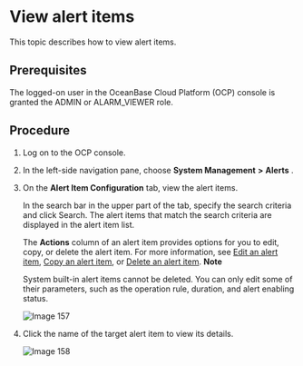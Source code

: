 View alert items 
=====================================

This topic describes how to view alert items. 

Prerequisites 
----------------------------------

The logged-on user in the OceanBase Cloud Platform (OCP) console is granted the ADMIN or ALARM_VIEWER role.

Procedure 
------------------------------

1. Log on to the OCP console.

   

2. In the left-side navigation pane, choose **System Management** **\>** **Alerts** .

   

3. On the **Alert Item Configuration** tab, view the alert items. 

   In the search bar in the upper part of the tab, specify the search criteria and click Search. The alert items that match the search criteria are displayed in the alert item list. 

   The **Actions** column of an alert item provides options for you to edit, copy, or delete the alert item. For more information, see [Edit an alert item](5.edit-an-alarm-item-1.md), [Copy an alert item](4.copy-alerts.md), or [Delete an alert item](6.delete-an-alarm-item-1.md). 
   **Note**

   

   System built-in alert items cannot be deleted. You can only edit some of their parameters, such as the operation rule, duration, and alert enabling status.

   ![Image 157](https://help-static-aliyun-doc.aliyuncs.com/assets/img/en-US/0944633561/p440626.png)
   

4. Click the name of the target alert item to view its details. 

   ![Image 158](https://help-static-aliyun-doc.aliyuncs.com/assets/img/en-US/0944633561/p440628.png)
   



